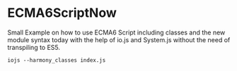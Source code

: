 # ECMA6ScriptNow

Small Example on how to use ECMA6 Script including classes and the new module syntax today with the help of io.js
and System.js without the need of transpiling to ES5.

```
iojs --harmony_classes index.js
```


